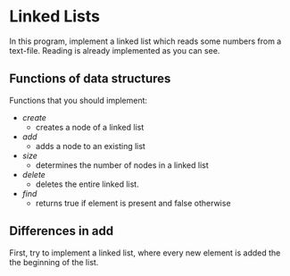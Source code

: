 # Linked Lists

In this program, implement a linked list which reads some numbers from a text-file.
Reading is already implemented as you can see.

## Functions of data structures

Functions that you should implement:
- _create_
    - creates a node of a linked list
- _add_
    - adds a node to an existing list
- _size_
    - determines the number of nodes in a linked list
- _delete_
    - deletes the entire linked list.
- _find_
    - returns true if element is present and false otherwise


## Differences in add
First, try to implement a linked list, where every new element is added the the beginning of the list.
